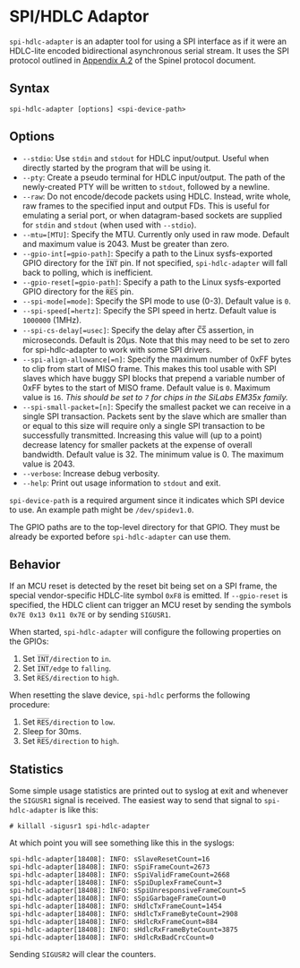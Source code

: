 SPI/HDLC Adaptor
================

`spi-hdlc-adapter` is an adapter tool for using a SPI interface as if
it were an HDLC-lite encoded bidirectional asynchronous serial stream.
It uses the SPI protocol outlined in [Appendix A.2][1] of the Spinel
protocol document.

[1]: https://goo.gl/gt18O4

## Syntax ##

    spi-hdlc-adapter [options] <spi-device-path>

## Options ##

*   `--stdio`: Use `stdin` and `stdout` for HDLC input/output. Useful
    when directly started by the program that will be using it.
*   `--pty`: Create a pseudo terminal for HDLC input/output. The path
    of the newly-created PTY will be written to `stdout`, followed by
    a newline.
*   `--raw`: Do not encode/decode packets using HDLC. Instead, write
    whole, raw frames to the specified input and output FDs. This is
    useful for emulating a serial port, or when datagram-based sockets
    are supplied for `stdin` and `stdout` (when used with `--stdio`).
*   `--mtu=[MTU]`: Specify the MTU. Currently only used in raw mode.
    Default and maximum value is 2043. Must be greater than zero.
*   `--gpio-int[=gpio-path]`: Specify a path to the Linux
    sysfs-exported GPIO directory for the `I̅N̅T̅` pin. If not
    specified, `spi-hdlc-adapter` will fall back to polling, which is
    inefficient.
*   `--gpio-reset[=gpio-path]`: Specify a path to the Linux
    sysfs-exported GPIO directory for the `R̅E̅S̅` pin.
*   `--spi-mode[=mode]`: Specify the SPI mode to use (0-3). Default
    value is `0`.
*   `--spi-speed[=hertz]`: Specify the SPI speed in hertz. Default
    value is `1000000` (1MHz).
*   `--spi-cs-delay[=usec]`: Specify the delay after C̅S̅ assertion,
    in microseconds. Default is 20µs. Note that this may need to be
    set to zero for spi-hdlc-adapter to work with some SPI drivers.
*   `--spi-align-allowance[=n]`: Specify the maximum number of 0xFF
    bytes to clip from start of MISO frame. This makes this tool usable
    with SPI slaves which have buggy SPI blocks that prepend a variable
    number of 0xFF bytes to the start of MISO frame. Default value is `0`.
    Maximum value is `16`. *This should be set to `7` for chips in the
    SiLabs EM35x family.*
*   `--spi-small-packet=[n]`: Specify the smallest packet we can receive
    in a single SPI transaction. Packets sent by the slave which are smaller
    than or equal to this size will require only a single SPI transaction
    to be successfully transmitted. Increasing this value will (up to a point)
    decrease latency for smaller packets at the expense of overall bandwidth.
    Default value is 32. The minimum value is 0. The maximum value is 2043.
*   `--verbose`: Increase debug verbosity.
*   `--help`: Print out usage information to `stdout` and exit.

`spi-device-path` is a required argument since it indicates which SPI
device to use. An example path might be `/dev/spidev1.0`.

The GPIO paths are to the top-level directory for that GPIO. They must
be already be exported before `spi-hdlc-adapter` can use them.

## Behavior ##

If an MCU reset is detected by the reset bit being set on a SPI frame,
the special vendor-specific HDLC-lite symbol `0xF8` is emitted. If
`--gpio-reset` is specified, the HDLC client can trigger an MCU reset
by sending the symbols `0x7E 0x13 0x11 0x7E` or by sending `SIGUSR1`.

When started, `spi-hdlc-adapter` will configure the following
properties on the GPIOs:

1.  Set `I̅N̅T̅/direction` to `in`.
2.  Set `I̅N̅T̅/edge` to `falling`.
3.  Set `R̅E̅S̅/direction` to `high`.

When resetting the slave device, `spi-hdlc` performs the following
procedure:

1.  Set `R̅E̅S̅/direction` to `low`.
2.  Sleep for 30ms.
3.  Set `R̅E̅S̅/direction` to `high`.

## Statistics ##

Some simple usage statistics are printed out to syslog at exit and
whenever the `SIGUSR1` signal is received. The easiest way to send
that signal to `spi-hdlc-adapter` is like this:

    # killall -sigusr1 spi-hdlc-adapter

At which point you will see something like this in the syslogs:

    spi-hdlc-adapter[18408]: INFO: sSlaveResetCount=16
    spi-hdlc-adapter[18408]: INFO: sSpiFrameCount=2673
    spi-hdlc-adapter[18408]: INFO: sSpiValidFrameCount=2668
    spi-hdlc-adapter[18408]: INFO: sSpiDuplexFrameCount=3
    spi-hdlc-adapter[18408]: INFO: sSpiUnresponsiveFrameCount=5
    spi-hdlc-adapter[18408]: INFO: sSpiGarbageFrameCount=0
    spi-hdlc-adapter[18408]: INFO: sHdlcTxFrameCount=1454
    spi-hdlc-adapter[18408]: INFO: sHdlcTxFrameByteCount=2908
    spi-hdlc-adapter[18408]: INFO: sHdlcRxFrameCount=884
    spi-hdlc-adapter[18408]: INFO: sHdlcRxFrameByteCount=3875
    spi-hdlc-adapter[18408]: INFO: sHdlcRxBadCrcCount=0

Sending `SIGUSR2` will clear the counters.
